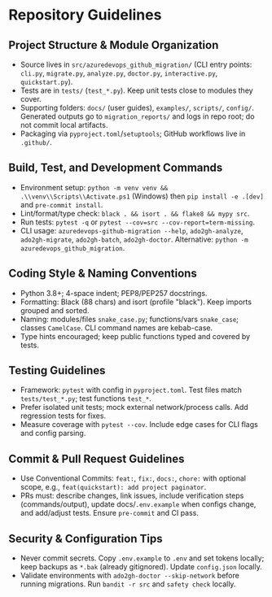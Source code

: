 # Repository Guidelines

## Project Structure & Module Organization
- Source lives in `src/azuredevops_github_migration/` (CLI entry points: `cli.py`, `migrate.py`, `analyze.py`, `doctor.py`, `interactive.py`, `quickstart.py`).
- Tests are in `tests/` (`test_*.py`). Keep unit tests close to modules they cover.
- Supporting folders: `docs/` (user guides), `examples/`, `scripts/`, `config/`. Generated outputs go to `migration_reports/` and logs in repo root; do not commit local artifacts.
- Packaging via `pyproject.toml`/`setuptools`; GitHub workflows live in `.github/`.

## Build, Test, and Development Commands
- Environment setup: `python -m venv venv && .\\venv\\Scripts\\Activate.ps1` (Windows) then `pip install -e .[dev]` and `pre-commit install`.
- Lint/format/type check: `black . && isort . && flake8 && mypy src`.
- Run tests: `pytest -q` or `pytest --cov=src --cov-report=term-missing`.
- CLI usage: `azuredevops-github-migration --help`, `ado2gh-analyze`, `ado2gh-migrate`, `ado2gh-batch`, `ado2gh-doctor`. Alternative: `python -m azuredevops_github_migration`.

## Coding Style & Naming Conventions
- Python 3.8+; 4-space indent; PEP8/PEP257 docstrings.
- Formatting: Black (88 chars) and isort (profile "black"). Keep imports grouped and sorted.
- Naming: modules/files `snake_case.py`; functions/vars `snake_case`; classes `CamelCase`. CLI command names are kebab-case.
- Type hints encouraged; keep public functions typed and covered by tests.

## Testing Guidelines
- Framework: `pytest` with config in `pyproject.toml`. Test files match `tests/test_*.py`; test functions `test_*`.
- Prefer isolated unit tests; mock external network/process calls. Add regression tests for fixes.
- Measure coverage with `pytest --cov`. Include edge cases for CLI flags and config parsing.

## Commit & Pull Request Guidelines
- Use Conventional Commits: `feat:`, `fix:`, `docs:`, `chore:` with optional scope, e.g., `feat(quickstart): add project paginator`.
- PRs must: describe changes, link issues, include verification steps (commands/output), update docs/`.env.example` when configs change, and add/adjust tests. Ensure `pre-commit` and CI pass.

## Security & Configuration Tips
- Never commit secrets. Copy `.env.example` to `.env` and set tokens locally; keep backups as `*.bak` (already gitignored). Update `config.json` locally.
- Validate environments with `ado2gh-doctor --skip-network` before running migrations. Run `bandit -r src` and `safety check` locally.
